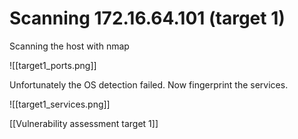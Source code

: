 # Scanning 172.16.64.101 (target 1)

Scanning the host with nmap

![[target1_ports.png]]

Unfortunately the OS detection failed. Now fingerprint the services.

![[target1_services.png]]


[[Vulnerability assessment target 1]]


